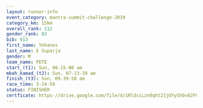 ```yaml
---
layout: runner-info 
event_category: mantra-summit-challenge-2019 
category_km: 15km 
overall_rank: 112
gender_rank: 83
bib: 913
first_name: Yohanes
last_name: E Suparja
gender: M
team_name: PETE
start_(t1): Sun, 06-15-00 am
mbah_kamad_(t2): Sun, 07-13-39 am
finish_(t3): Sun, 09-39-58 am
race_time: 3-24-58
status: FINISHER
certficate: https-//drive.google.com/file/d/1RldccLzn0qht2IjOYyShOv62FGZoWkvL/view?usp=sharing
---
```

